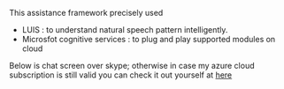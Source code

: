 This assistance framework precisely used
  * LUIS : to understand natural speech pattern intelligently.
  * Microsfot cognitive services : to plug and play supported modules on cloud

Below is chat screen over skype; otherwise in case my azure cloud subscription is still valid you can check it out yourself at 
[here](http://testbot2609.azurewebsites.net)


